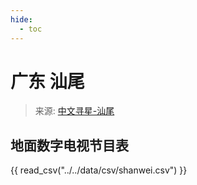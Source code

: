 ```yaml
---
hide:
  - toc
---
```


# 广东 汕尾

> 来源: [中文寻星-汕尾](http://dtmb.saoing.com/shanwei.htm)

## 地面数字电视节目表

{{ read_csv("../../data/csv/shanwei.csv") }}
